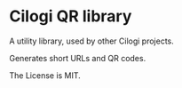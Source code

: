 # Cilogi QR library

A utility library, used by other Cilogi projects.

Generates short URLs and QR codes.

The License is MIT.